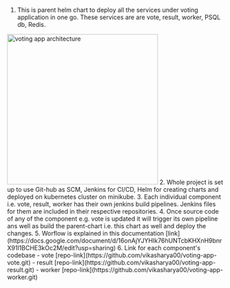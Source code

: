 1. This is parent helm chart to deploy all the services under voting application in one go. These services are are vote, result, worker, PSQL db, Redis.
<img src="https://bday2021.play-with-docker.com/images/voting-app/architecture.png" width="350" alt="voting app architecture"/>
2. Whole project is set up to use Git-hub as SCM, Jenkins for CI/CD, Helm for creating charts and deployed on kubernetes cluster on minikube.
3. Each individual component i.e. vote, result, worker has their own jenkins build pipelines. Jenkins files for them are included in their respective repositories.
4. Once source code of any of the component e.g. vote is updated it will trigger its own pipeline ans well as build the parent-chart i.e. this chart as well and deploy the changes. 
5. Worflow is explained in this documentation [link](https://docs.google.com/document/d/16onAjYJYHIk76hUNTcbKHXnH9bnrX91l1BCHE3kOc2M/edit?usp=sharing)
6. Link for each component's codebase
    - vote [repo-link](https://github.com/vikasharya00/voting-app-vote.git)
    - result [repo-link](https://github.com/vikasharya00/voting-app-result.git)
    - worker [repo-link](https://github.com/vikasharya00/voting-app-worker.git)

